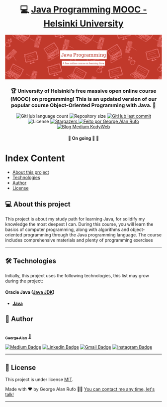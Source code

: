 <h1 align="center">
     💻 <a href="https://java-programming.mooc.fi/" alt="Bruce Eckel - On Java 8 Book Official Site" target="_blank"> Java Programming MOOC - Helsinki University </a>
</h1>

![](https://raw.githubusercontent.com/georgealan/java-programming-mooc-helsinki-university/main/assets/Java-Mooc-Helsinki.jpg)

<h3 align="center">
    🏆 University of Helsinki’s free massive open online course (MOOC) on programming! This is an updated version of our popular course Object-Oriented Programming with Java. 💚
</h3>

<p align="center">
  <img alt="GitHub language count" src="https://img.shields.io/github/languages/count/georgealan/java-programming-mooc-helsinki-university?color=%2304D361">

  <img alt="Repository size" src="https://img.shields.io/github/repo-size/georgealan/java-programming-mooc-helsinki-university">
  
  <a href="https://github.com/georgealan/java-programming-mooc-helsinki-university/commits/main">
    <img alt="GitHub last commit" src="https://img.shields.io/github/last-commit/georgealan/java-programming-mooc-helsinki-university">
  </a>
    
   <img alt="License" src="https://img.shields.io/badge/license-MIT-brightgreen">
   <a href="https://github.com/georgealan/java-programming-mooc-helsinki-university/stargazers">
    <img alt="Stargazers" src="https://img.shields.io/github/stars/georgealan/java-programming-mooc-helsinki-university?style=social">
  </a>

  <a href="https://kodyweb.com.br">
    <img alt="Feito por George Alan Rufo" src="https://img.shields.io/badge/feito%20por-George-%237519C1">
  </a>
  
  <a href="https://medium.com/kodyweb">
    <img alt="Blog Medium KodyWeb" src="https://img.shields.io/badge/Blog-KodyWeb-black?style=flat&logo=Medium">
  </a>
</p>

<h4 align="center">
	🚧   On going 🚀 🚧
</h4>

Index Content
=================
<!--ts-->
   * [About this project](#-about-this-project)
   * [Technologies](#-technologies)
   * [Author](#-author)
   * [License](#user-content--licença)
<!--te-->


## 💻 About this project

This project is about my study path for learning Java, for solidify my knowledge the most deepest I can. During this course, you will learn the basics of computer programming, along with algorithms and object-oriented programming through the Java programming language. The course includes comprehensive materials and plenty of programming exercises

---

## 🛠 Technologies

Initially, this project uses the following technologies, this list may grow during the project:

#### **Oracle Java**  ([Java JDK](https://www.oracle.com/java/technologies/downloads/))

-   **[Java](https://react-icons.github.io/react-icons/)**


## 🦸 Author

<a href="https://blog.kodyweb.com.br/author/george/">
 <img style="border-radius: 50%;" src="https://avatars2.githubusercontent.com/u/37253093?s=400&u=4793c91ecbabc6342381bd7c411d323f14e59dce&v=4" width="100px;" alt=""/>
 <br />
 <sub><b>George Alan</b></sub></a> <a href="https://blog.kodyweb.com.br/author/george/" title="George Alan">🚀</a>
 <br />

[![Medium Badge](https://img.shields.io/badge/-KodyWeb-black?style=flat-square&labelColor=black&logo=medium&logoColor=white&link=https://medium.com/kodyweb)](https://medium.com/kodyweb) [![Linkedin Badge](https://img.shields.io/badge/-George-blue?style=flat-square&logo=Linkedin&logoColor=white&link=https://www.linkedin.com/in/george-alan-fullstack-developer/)](https://www.linkedin.com/in/george-alan-fullstack-developer/) 
[![Gmail Badge](https://img.shields.io/badge/-georgealan@gmail.com-c14438?style=flat-square&logo=Gmail&logoColor=white&link=mailto:georgealan@gmail.com)](mailto:georgealanrufo@gmail.com) [![Instagram Badge](https://img.shields.io/badge/-georgealan-a43b9d?style=flat-square&logo=Instagram&logoColor=white&link=https://www.instagram.com/georgealanrufo/)](https://www.instagram.com/georgealanrufo/)

---

## 📝 License

This project is under license [MIT](./LICENSE).

Made with ❤️ by George Alan Rufo 👋🏽 [You can contact me any time, let's talk!](https://www.linkedin.com/in/george-alan-fullstack-developer/)

---